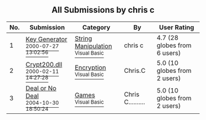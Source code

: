 ﻿<div align="center">

## All Submissions by chris c

</div>

No.  | Submission | Category | By   | User Rating
---- | ---------- | -------- | ---- | -----------
1 | [Key Generator<br /><sup>2000-07-27 13:02:56</sup>](https://github.com/Planet-Source-Code/chris-c-key-generator__1-10118) | [String Manipulation<br /><sup>Visual Basic</sup>](../ByCategory/string-manipulation__1-5.md) | chris c | 4.7 (28 globes from 6 users)
2 | [Crypt200\.dll<br /><sup>2000-02-11 14:27:28</sup>](https://github.com/Planet-Source-Code/chris-c-crypt200-dll__1-6007) | [Encryption<br /><sup>Visual Basic</sup>](../ByCategory/encryption__1-48.md) | Chris\.C | 5.0 (10 globes from 2 users)
3 | [Deal or No Deal<br /><sup>2004-10-30 18:50:24</sup>](https://github.com/Planet-Source-Code/chris-c-deal-or-no-deal__1-57076) | [Games<br /><sup>Visual Basic</sup>](../ByCategory/games__1-38.md) | Chris C\.\.\.\.\.\.\.\.\.\. | 5.0 (10 globes from 2 users)
